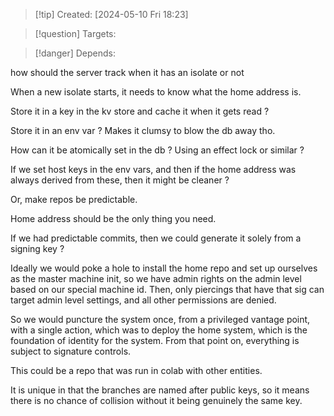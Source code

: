 
>[!tip] Created: [2024-05-10 Fri 18:23]

>[!question] Targets: 

>[!danger] Depends: 

how should the server track when it has an isolate or not

When a new isolate starts, it needs to know what the home address is.

Store it in a key in the kv store and cache it when it gets read ?

Store it in an env var ?
Makes it clumsy to blow the db away tho.

How can it be atomically set in the db ?
Using an effect lock or similar ?

If we set host keys in the env vars, and then if the home address was always derived from these, then it might be cleaner ?

Or, make repos be predictable.

Home address should be the only thing you need.

If we had predictable commits, then we could generate it solely from a signing key ?

Ideally we would poke a hole to install the home repo and set up ourselves as the master machine init, so we have admin rights on the admin level based on our special machine id.
Then, only piercings that have that sig can target admin level settings, and all other permissions are denied.

So we would puncture the system once, from a privileged vantage point, with a single action, which was to deploy the home system, which is the foundation of identity for the system.
From that point on, everything is subject to signature controls.


This could be a repo that was run in colab with other entities.

It is unique in that the branches are named after public keys, so it means there is no chance of collision without it being genuinely the same key.